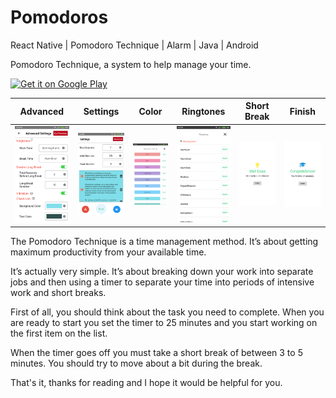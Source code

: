 # Pomodoros
React Native | Pomodoro Technique | Alarm | Java | Android

Pomodoro Technique, a system to help manage your time.

[<img src="https://play.google.com/intl/en_us/badges/images/generic/en_badge_web_generic.png"
      alt="Get it on Google Play"
      height="80">](https://play.google.com/store/apps/details?id=com.pomodoros)

Advanced | Settings | Color | Ringtones | Short Break | Finish
------------- | ------------- | ------------- | ------------- | ------------- | -------------
![Advanced Settings](https://github.com/hoangson1024/Pomodoros/blob/master/23146513_1488824974546828_1746187612_n.png?raw=true) | ![Express yourself](https://github.com/hoangson1024/Pomodoros/blob/master/23163512_1488825014546824_1302980898_n.png?raw=true) | ![Color capture](https://github.com/hoangson1024/Pomodoros/blob/master/23114888_1488825034546822_1494803744_n.png?raw=true) | ![Tongue twister](https://github.com/hoangson1024/Pomodoros/blob/master/23146445_1488825024546823_2078945491_n.png?raw=true) | ![Short Break](https://github.com/hoangson1024/Pomodoros/blob/master/23146521_1488824964546829_1374108968_n.png?raw=true) | ![Finish](https://github.com/hoangson1024/Pomodoros/blob/master/23140275_1488825037880155_814742183_n.png?raw=true)

The Pomodoro Technique is a time management method. It’s about getting maximum productivity from your available time. 

It’s actually very simple. It’s about breaking down your work into separate jobs and then using a timer to separate your time into periods of intensive work and short breaks.

First of all, you should think about the task you need to complete. When you are ready to start you set the timer to 25 minutes and you start working on the first item on the list.

When the timer goes off you must take a short break of between 3 to 5 minutes. You should try to move about a bit during the break.

That's it, thanks for reading and I hope it would be helpful for you.
